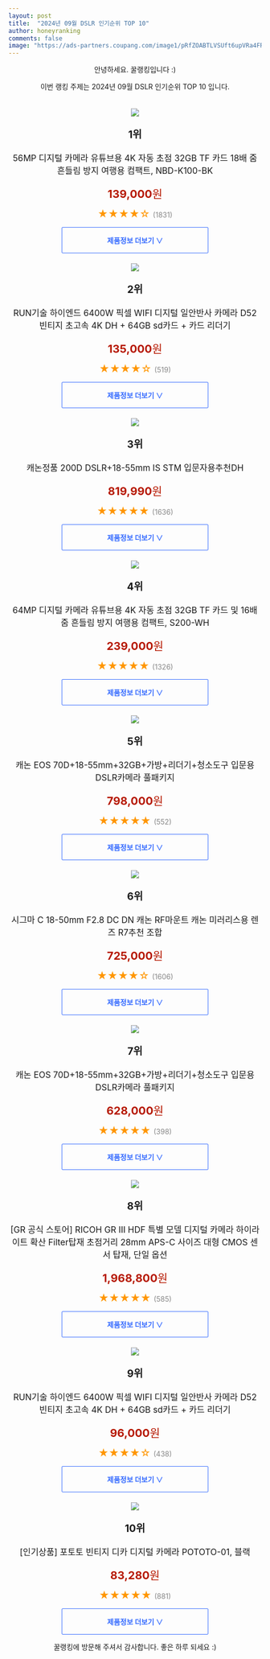 ```yaml
---
layout: post
title:  "2024년 09월 DSLR 인기순위 TOP 10"
author: honeyranking
comments: false
image: "https://ads-partners.coupang.com/image1/pRfZOABTLVSUft6upVRa4FRbuUSsdalIcnhDx9S_Bb7YQ_x8u6-vV0j508Ll_DNH3uDvpnEHosUe91GQIBAPg4Fiek1s9L-IdtBJHBeztljdDY97L06LnKNRHn7f4e86m3tu42tfZBhbbo2xj3l9JzbY_mfKDpYsz_-std8KxEveFttpHP7STjbIxEI1h4NlQlF_hAr4zjX8IThxr1AZG9m00BjpJROQ_I95snzKQ6gJoT5Q38ZKt7SuUvj9Xp2m6gzEyt-R4CLL9z6ksbwEF_1dqAq6BY2n6YNpHP_g_LO1-O6ycDTXjcISCJtnJC9l"
---
```

<p style="text-align: center;">안녕하세요. 꿀랭킹입니다 :)</p>
<p style="text-align: center;">이번 랭킹 주제는 2024년 09월 DSLR 인기순위 TOP 10 입니다.</p><center><img src="https://ads-partners.coupang.com/image1/pRfZOABTLVSUft6upVRa4FRbuUSsdalIcnhDx9S_Bb7YQ_x8u6-vV0j508Ll_DNH3uDvpnEHosUe91GQIBAPg4Fiek1s9L-IdtBJHBeztljdDY97L06LnKNRHn7f4e86m3tu42tfZBhbbo2xj3l9JzbY_mfKDpYsz_-std8KxEveFttpHP7STjbIxEI1h4NlQlF_hAr4zjX8IThxr1AZG9m00BjpJROQ_I95snzKQ6gJoT5Q38ZKt7SuUvj9Xp2m6gzEyt-R4CLL9z6ksbwEF_1dqAq6BY2n6YNpHP_g_LO1-O6ycDTXjcISCJtnJC9l" style="margin-top:20px" /></center><p style="text-align: center; font-size: 20px"><b>1위</b></p><p style="text-align: center; font-size: 17px">56MP 디지털 카메라 유튜브용 4K 자동 초점 32GB TF 카드 18배 줌 흔들림 방지 여행용 컴팩트, NBD-K100-BK</p><p style="text-align: center;"><span style="color: #b61800; font-size: 22px;"><b>139,000</b>원</span></p><p style="text-align: center;"><span style="color: #ff9600; font-size: 20px;">★★★★☆ </span><span style="color: #878787;">(1831)</span></p><center><a href="https://link.coupang.com/re/AFFSDP?lptag=AF3899140&subid=honeyrank&pageKey=8146969824&itemId=23169388747&vendorItemId=90202157141&traceid=V0-153-0db4a012123c3f52&clickBeacon=dea7f120-7290-11ef-b9a8-e16d77bef4b5%7E3&requestid=20240914210000793226591745&token=31850C%7CMIXED"><div style="font-size: 14px; display: inline-block; padding: 15px 90px; color: #346aff; border-radius: 2px; border: 1px solid #346aff; cursor: pointer;"><b>제품정보 더보기 &or;</b></div></a></center><center><img src="https://ads-partners.coupang.com/image1/1ttDl5cpnh7-7zrP1k7x2HkVW3murzbjx8HFG3jzYpVhbeR1bz3N5KgnA9y4fec_c827Y9gczGUJcqFb-_M33zEv_V3G3Bo-IEmG7QtgBB80GDg1WtaZ4VW1HIWezSVFXCj8TLib5VhR9urFgc9RJmK0Usj1jTq9nB2MjLIVjK4wcQ4c_kXrm1gv652Uk_JoOW_u17-vP3NT1zYasFGAQ3PQ_PaesXFzpHFrrnzQ0D-xuOAlVxC7-FHvobgZzIelGqUE-ZIuBt_cDsZ6Ax9J9HC3DHvSCVneEw9rHgEvyrJhdoS935XcYFiU" style="margin-top:20px" /></center><p style="text-align: center; font-size: 20px"><b>2위</b></p><p style="text-align: center; font-size: 17px">RUN기술 하이엔드 6400W 픽셀 WIFI 디지털 일안반사 카메라 D52 빈티지 초고속 4K DH + 64GB sd카드 + 카드 리더기</p><p style="text-align: center;"><span style="color: #b61800; font-size: 22px;"><b>135,000</b>원</span></p><p style="text-align: center;"><span style="color: #ff9600; font-size: 20px;">★★★★☆ </span><span style="color: #878787;">(519)</span></p><center><a href="https://link.coupang.com/re/AFFSDP?lptag=AF3899140&subid=honeyrank&pageKey=8135427533&itemId=23108957089&vendorItemId=90745722221&traceid=V0-153-9bea65f5f668b82c&requestid=20240914210000793226591745&token=31850C%7CMIXED"><div style="font-size: 14px; display: inline-block; padding: 15px 90px; color: #346aff; border-radius: 2px; border: 1px solid #346aff; cursor: pointer;"><b>제품정보 더보기 &or;</b></div></a></center><center><img src="https://ads-partners.coupang.com/image1/MsIpJZloWREX1rQnMpFr8xOvUHCPiyAgpAjdGg3ThRcxM8iCQMZz2qFwclkfp2GB3FH7b1u8F7_9bWyKg4mdZ6-WyXCJHjCGCIYkMmCKyr4CSEFLu3eiPGAuTA_P2qmlOtL_JivvHM0v1YTGtW8HKxW6l6k52cjzeQiy1YZxGRGLTbGplQlJVYyLEYJBVDe8Y-mOt6Adn6kfOb415nOtNljaxeTg2RYPuQ4HCzkmcSdyxTWA5LjRdY9OiT_2jUS63_oxZ0QILB-V_QB2_0eA4fyb7DFMklyJb5L-8iBcTuIkdjr2g03Qi5tZ" style="margin-top:20px" /></center><p style="text-align: center; font-size: 20px"><b>3위</b></p><p style="text-align: center; font-size: 17px">캐논정품 200D DSLR+18-55mm IS STM 입문자용추천DH</p><p style="text-align: center;"><span style="color: #b61800; font-size: 22px;"><b>819,990</b>원</span></p><p style="text-align: center;"><span style="color: #ff9600; font-size: 20px;">★★★★★ </span><span style="color: #878787;">(1636)</span></p><center><a href="https://link.coupang.com/re/AFFSDP?lptag=AF3899140&subid=honeyrank&pageKey=7681144840&itemId=20516725151&vendorItemId=86567782715&traceid=V0-153-17e1cb3290a752d4&requestid=20240914210000793226591745&token=31850C%7CMIXED"><div style="font-size: 14px; display: inline-block; padding: 15px 90px; color: #346aff; border-radius: 2px; border: 1px solid #346aff; cursor: pointer;"><b>제품정보 더보기 &or;</b></div></a></center><center><img src="https://ads-partners.coupang.com/image1/Ao2eaIxuMMdjPpCkAm0VqK8RRMsxgScQW86BsrFIjm63KliXkW5Gq5Wvr0d4I1ipt5JK-Yy_k1btjTr2hCzu8CyHnyuQ9AFzBOdkvF-DY-w0tYxoVTEbFIIkHSrR4TqgMpYeqgEKwznYmlJXXjtweEdS7yf7wPgB7RFZjGlcLiUDUyfqTRiNlMJS3QvlUmlHElMnN6MHb1mvWXP5xLZkmXtGpRKzVF1sr9-NTMZShclq8MvBXJFKhDoSSJUn1MhlVySoSnCghccLg0PiNHvxrwDoi2GnwKy6uPq92vGHs_jEKnfDlAY9tu0JgCzi2fw=" style="margin-top:20px" /></center><p style="text-align: center; font-size: 20px"><b>4위</b></p><p style="text-align: center; font-size: 17px">64MP 디지털 카메라 유튜브용 4K 자동 초점 32GB TF 카드 및 16배 줌 흔들림 방지 여행용 컴팩트, S200-WH</p><p style="text-align: center;"><span style="color: #b61800; font-size: 22px;"><b>239,000</b>원</span></p><p style="text-align: center;"><span style="color: #ff9600; font-size: 20px;">★★★★★ </span><span style="color: #878787;">(1326)</span></p><center><a href="https://link.coupang.com/re/AFFSDP?lptag=AF3899140&subid=honeyrank&pageKey=8146969483&itemId=23169387407&vendorItemId=90202155701&traceid=V0-153-76dd76dc4ba57bc6&clickBeacon=dea7f120-7290-11ef-8061-a35272979c83%7E3&requestid=20240914210000793226591745&token=31850C%7CMIXED"><div style="font-size: 14px; display: inline-block; padding: 15px 90px; color: #346aff; border-radius: 2px; border: 1px solid #346aff; cursor: pointer;"><b>제품정보 더보기 &or;</b></div></a></center><center><img src="https://ads-partners.coupang.com/image1/o6N7RBpyYwNpR-JSox-sbOzBIcWeCZMSPjPKJ2l2RezOFfpD5nEq_xbydw-QoZEe1LzbChDeThOAShX9n4aU2wnOmYMDnjo3j3S4esEUb2Z21o-EJPKmmDbY-rZCxNborkm-b3A5DckX-ZD1inMD2x32jvpkzDmx_DLTH-UuHJ-CfJ4mB_0g8yS6U_4iyjX1aP71Old_6LHA4Uu1tNakdiB-OBQ7c2xqFGDXXgFGi2ebWgVzYZwbbYd4iE8ZkqYWN7TeDDA6TABs2uIL77g3TPK5JdfpM9HVdBpO2FdiLzBs6aKPfFqEmuM=" style="margin-top:20px" /></center><p style="text-align: center; font-size: 20px"><b>5위</b></p><p style="text-align: center; font-size: 17px">캐논 EOS 70D+18-55mm+32GB+가방+리더기+청소도구 입문용 DSLR카메라 풀패키지</p><p style="text-align: center;"><span style="color: #b61800; font-size: 22px;"><b>798,000</b>원</span></p><p style="text-align: center;"><span style="color: #ff9600; font-size: 20px;">★★★★★ </span><span style="color: #878787;">(552)</span></p><center><a href="https://link.coupang.com/re/AFFSDP?lptag=AF3899140&subid=honeyrank&pageKey=8324763827&itemId=24030888502&vendorItemId=91051293634&traceid=V0-153-d68bdf0835643a18&requestid=20240914210000793226591745&token=31850C%7CMIXED"><div style="font-size: 14px; display: inline-block; padding: 15px 90px; color: #346aff; border-radius: 2px; border: 1px solid #346aff; cursor: pointer;"><b>제품정보 더보기 &or;</b></div></a></center><center><img src="https://ads-partners.coupang.com/image1/8oT4FjKLKeXA2jSh8p9eMic8NuXsbuKfnBOy088KG5W0OtzAelXsKR_duFRUTgXFdlY-SjZEx891FudBX58vy_7l58V5vHTJEfDQER9SCUqzu-W6jMPtf1-ZETeFuXe_IH8n2deBVi1cvi9klaeUPTejvoX3K9WzwTwl1uanv5k3jT8FNJ6kp2Mxd9oVpOGYgUWQSxvmd3hDYH-7xv9Eep9qVbfrtThyOiHTOI__3lLD41FppSjvo30HPAIq8D0o3UTKdji4UTsc4DREayUgOW4PK48IeB_GELhTi0a8tL17-bjLIUoJEZQyuGF1mKI=" style="margin-top:20px" /></center><p style="text-align: center; font-size: 20px"><b>6위</b></p><p style="text-align: center; font-size: 17px">시그마 C 18-50mm F2.8 DC DN 캐논 RF마운트 캐논 미러리스용 렌즈 R7추천 조합</p><p style="text-align: center;"><span style="color: #b61800; font-size: 22px;"><b>725,000</b>원</span></p><p style="text-align: center;"><span style="color: #ff9600; font-size: 20px;">★★★★☆ </span><span style="color: #878787;">(1606)</span></p><center><a href="https://link.coupang.com/re/AFFSDP?lptag=AF3899140&subid=honeyrank&pageKey=8230441648&itemId=23686754942&vendorItemId=90711958026&traceid=V0-153-c06b0281baf0ec44&clickBeacon=dea81830-7290-11ef-ae0c-6343f8a06dcc%7E3&requestid=20240914210000793226591745&token=31850C%7CMIXED"><div style="font-size: 14px; display: inline-block; padding: 15px 90px; color: #346aff; border-radius: 2px; border: 1px solid #346aff; cursor: pointer;"><b>제품정보 더보기 &or;</b></div></a></center><center><img src="https://ads-partners.coupang.com/image1/PfOuRDJT-dw501NzPdEf8B0nNIHIfvze7FpKRcjnEvQfcAZWk3Lcp2dPrPZsbERBhmBe7iov0u-J3ehVJj-xgf_e5MzP2ijP5fi76WWUzgoZjgQt1ooI0Ao-3vp9j7DGS4SJAwmvHBRMEAsMyN5re0XWQiLowB5nWPwZ7tLSDK7jokjjBG19fTrNjjnQDcIGytuty9iWK8EhJ_3Ii2WgrLFeSMz_4zCwqafCyp3iYvLLneFGC3bzx1GcKtDlcZJf_YauiTky93a5SMkdPKKW8-0pu8xHicEClKX6NABgA18kpBytXOgbRYshEg==" style="margin-top:20px" /></center><p style="text-align: center; font-size: 20px"><b>7위</b></p><p style="text-align: center; font-size: 17px">캐논 EOS 70D+18-55mm+32GB+가방+리더기+청소도구 입문용 DSLR카메라 풀패키지</p><p style="text-align: center;"><span style="color: #b61800; font-size: 22px;"><b>628,000</b>원</span></p><p style="text-align: center;"><span style="color: #ff9600; font-size: 20px;">★★★★★ </span><span style="color: #878787;">(398)</span></p><center><a href="https://link.coupang.com/re/AFFSDP?lptag=AF3899140&subid=honeyrank&pageKey=8324763827&itemId=24030888500&vendorItemId=91081901915&traceid=V0-153-d68bdf0835643a18&requestid=20240914210000793226591745&token=31850C%7CMIXED"><div style="font-size: 14px; display: inline-block; padding: 15px 90px; color: #346aff; border-radius: 2px; border: 1px solid #346aff; cursor: pointer;"><b>제품정보 더보기 &or;</b></div></a></center><center><img src="https://ads-partners.coupang.com/image1/9xTkRHjdqHI4iJ1w95510kbOqYb1ztpchW7bpsKQPj1j6Ge74Ch0xzwYZrzmfcC3c7nlpJTnmrKGNzNFooGiUGpWlyLPwQIfgogjHWoJoNMX-JtBcOr6PChf6Q1gGYKQO39MGBBY9rXHmT1vfd4LDj83pV6TkLwUJpKj2FzmVB5DqDEwcatP044rT5BbQIFa5VrRi3qX1H6fBg-k8N9W-bR1p9MDpGpI04BQZ11EDxOjgroEZzRmvc8NwSCHJVrmZZccphieRkTEzBKzX1hjs33b_IIJEeaMM-tpRd27Y1gs-8mF7EFkbz9xGVWEeA==" style="margin-top:20px" /></center><p style="text-align: center; font-size: 20px"><b>8위</b></p><p style="text-align: center; font-size: 17px">[GR 공식 스토어] RICOH GR III HDF 특별 모델 디지털 카메라 하이라이트 확산 Filter탑재 초점거리 28mm APS-C 사이즈 대형 CMOS 센서 탑재, 단일 옵션</p><p style="text-align: center;"><span style="color: #b61800; font-size: 22px;"><b>1,968,800</b>원</span></p><p style="text-align: center;"><span style="color: #ff9600; font-size: 20px;">★★★★★ </span><span style="color: #878787;">(585)</span></p><center><a href="https://link.coupang.com/re/AFFSDP?lptag=AF3899140&subid=honeyrank&pageKey=8320782187&itemId=24016712153&vendorItemId=91037323477&traceid=V0-153-ec8e297791426427&clickBeacon=dea81830-7290-11ef-92f2-6a200bb6ef06%7E3&requestid=20240914210000793226591745&token=31850C%7CMIXED"><div style="font-size: 14px; display: inline-block; padding: 15px 90px; color: #346aff; border-radius: 2px; border: 1px solid #346aff; cursor: pointer;"><b>제품정보 더보기 &or;</b></div></a></center><center><img src="https://ads-partners.coupang.com/image1/-Zg8S17LxF1ElO9r-cGUNIV2Tlw9bruodSrl1UL6HEntJC8r3xyXHPmhXdxneg-5rhUoRg7hdgbQKTNp3S-ruoYeMS-rzXQwFJoimZaLyGq_u9SsTZYPbRBfmGJ-rDYEZ1inoGdu1H9oTXnQyuiVAKQAG5aBN2U34_BkvKHqBDbAf2la_InnBORK3y3VUn2Kq_aH1CEcj2664J8xce--P7L-aA_PBIawned6qD-iJwuZhWHTAuQlquc99BCP8dm3q7pKOq0WqCLdeCKMTf86FEwgE7yKy6tH-85ptlCPd9T4mZrUPgAjBN8=" style="margin-top:20px" /></center><p style="text-align: center; font-size: 20px"><b>9위</b></p><p style="text-align: center; font-size: 17px">RUN기술 하이엔드 6400W 픽셀 WIFI 디지털 일안반사 카메라 D52 빈티지 초고속 4K DH + 64GB sd카드 + 카드 리더기</p><p style="text-align: center;"><span style="color: #b61800; font-size: 22px;"><b>96,000</b>원</span></p><p style="text-align: center;"><span style="color: #ff9600; font-size: 20px;">★★★★☆ </span><span style="color: #878787;">(438)</span></p><center><a href="https://link.coupang.com/re/AFFSDP?lptag=AF3899140&subid=honeyrank&pageKey=8135427533&itemId=23108957086&vendorItemId=90745722206&traceid=V0-153-9bea65f5f668b82c&requestid=20240914210000793226591745&token=31850C%7CMIXED"><div style="font-size: 14px; display: inline-block; padding: 15px 90px; color: #346aff; border-radius: 2px; border: 1px solid #346aff; cursor: pointer;"><b>제품정보 더보기 &or;</b></div></a></center><center><img src="https://ads-partners.coupang.com/image1/fLDwAj6MXIq0lNHzfK0SolsGJikclCQfLkA70KCkSE5_qICEFrsGxcNQwB8Tjl9nRH5WyinUMCK1PRoJNs4mv1ic4brTwr3D71SrHP48cZZqsdasaBiyRsSFNwlTqiWamTrs-jCb0ET_ThLyF98wI0BULl88_nFeMGQTGh2mE6OVxvfAOyDqM7q49r8Xnhn8u3QKWKwXfOWq6b5BM3CSJwtiB_Sm6XMLCwx4MlfHKBKPtpyqUjGwrRh6c5o_4KQWvuP-mszBmKbyMmOlGDz_sPvRy_YUOTWfEbOpKRPyd0YIBLxwotp50xJ9hZMIUYc=" style="margin-top:20px" /></center><p style="text-align: center; font-size: 20px"><b>10위</b></p><p style="text-align: center; font-size: 17px">[인기상품] 포토토 빈티지 디카 디지털 카메라 POTOTO-01, 블랙</p><p style="text-align: center;"><span style="color: #b61800; font-size: 22px;"><b>83,280</b>원</span></p><p style="text-align: center;"><span style="color: #ff9600; font-size: 20px;">★★★★★ </span><span style="color: #878787;">(881)</span></p><center><a href="https://link.coupang.com/re/AFFSDP?lptag=AF3899140&subid=honeyrank&pageKey=8174338845&itemId=23357801190&vendorItemId=90408249814&traceid=V0-153-1cdf389a94e24eaa&clickBeacon=dea81830-7290-11ef-a9d3-4aef8a17a87c%7E3&requestid=20240914210000793226591745&token=31850C%7CMIXED"><div style="font-size: 14px; display: inline-block; padding: 15px 90px; color: #346aff; border-radius: 2px; border: 1px solid #346aff; cursor: pointer;"><b>제품정보 더보기 &or;</b></div></a></center><p style="text-align: center;">꿀랭킹에 방문해 주셔서 감사합니다. 좋은 하루 되세요 :)</p>